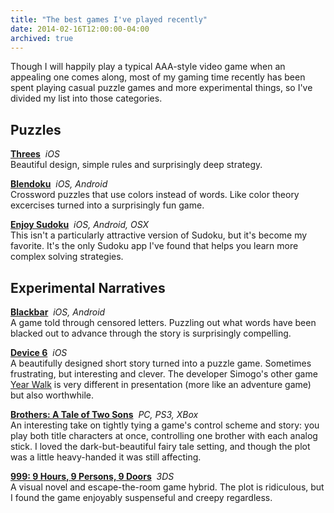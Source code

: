 ```yaml
---
title: "The best games I've played recently"
date: 2014-02-16T12:00:00-04:00
archived: true
---
```


Though I will happily play a typical AAA-style video game when an appealing one comes along, most of my gaming time recently has been spent playing casual puzzle games and more experimental things, so I've divided my list into those categories.

## Puzzles

**[Threes](http://asherv.com/threes/)** &nbsp;_iOS_  
Beautiful design, simple rules and surprisingly deep strategy.

**[Blendoku](http://www.blendoku.com/)** &nbsp;_iOS, Android_  
Crossword puzzles that use colors instead of words. Like color theory excercises turned into a surprisingly fun game.

**[Enjoy Sudoku](http://www.enjoysudoku.com/)** &nbsp;_iOS, Android, OSX_  
This isn't a particularly attractive version of Sudoku, but it's become my favorite. It's the only Sudoku app I've found that helps you learn more complex solving strategies.

## Experimental Narratives

**[Blackbar](http://mrgan.com/blackbar/)** &nbsp;_iOS, Android_  
A game told through censored letters. Puzzling out what words have been blacked out to advance through the story is surprisingly compelling.

**[Device 6](http://simogo.com/games/device6/)** &nbsp;_iOS_  
A beautifully designed short story turned into a puzzle game. Sometimes frustrating, but interesting and clever. The developer Simogo's other game [Year Walk](http://simogo.com/games/yearwalk/) is very different in presentation (more like an adventure game) but also worthwhile.

**[Brothers: A Tale of Two Sons](http://www.brothersthegame.com/)** &nbsp;_PC, PS3, XBox_  
An interesting take on tightly tying a game's control scheme and story: you play both title characters at once, controlling one brother with each analog stick. I loved the dark-but-beautiful fairy tale setting, and though the plot was a little heavy-handed it was still affecting.

**[999: 9 Hours, 9 Persons, 9 Doors](http://www.aksysgames.com/999/)** &nbsp;_3DS_  
A visual novel and escape-the-room game hybrid. The plot is ridiculous, but I found the game enjoyably suspenseful and creepy regardless.
